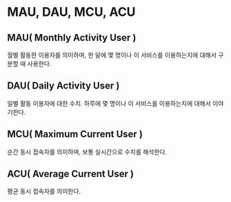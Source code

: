# MAU, DAU, MCU, ACU

## MAU( Monthly Activity User )
월별 활동한 이용자를 의미하며, 한 달에 몇 명이나 이 서비스를 이용하는지에 대해서 구분할 때 사용한다.

## DAU( Daily Activity User )
일별 활동 이용자에 대한 수치. 하루에 몇 명이나 이 서비스를 이용하는지에 대해서 이야기한다.

## MCU( Maximum Current User ) 
순간 동시 접속자를 의미하며, 보통 실시간으로 수치를 해석한다. 

## ACU( Average Current User )
평균 동시 접속자를 의미한다.